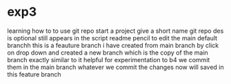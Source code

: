 # exp3
learning how to to use git repo
start a project 
give a short name git repo
des is optional still appears in  the script 
readme
pencil to edit the main default branchh 
this is a feauture branch i have created from main branch
by click on drop down and created a new branch 
which is the copy of the main branch exactly similar to it
helpful for experimentation to b4 we commit them in the main branch
whatever we commit the changes now will saved in this feature branch
